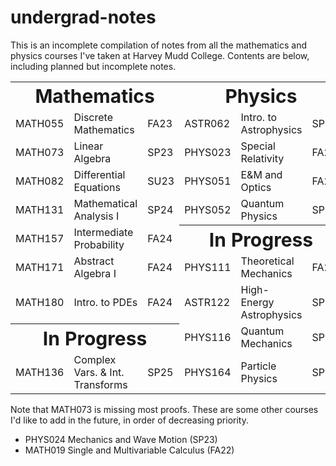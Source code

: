 
# undergrad-notes

This is an incomplete compilation of notes from all the mathematics and physics courses I've taken at Harvey Mudd College.
Contents are below, including planned but incomplete notes.

<table>
 <tr>
    <th colspan = "3"><b style="font-size:30px">Mathematics</b></td>
    <th colspan = "3"><b style="font-size:30px">Physics</b></td>
 </tr>
 <tr>
    <td>MATH055</td>
    <td>Discrete Mathematics</td>
    <td>FA23</td>
     <td>ASTR062</td>
    <td>Intro. to Astrophysics</td>
    <td>SP24</td>
 </tr>
 <tr>
    <td>MATH073</td>
    <td>Linear Algebra</td>
    <td>SP23</td>
    <td>PHYS023</td>
    <td>Special Relativity</td>
    <td>FA22</td>
 </tr>
 <tr>
    <td>MATH082</td>
    <td>Differential Equations</td>
    <td>SU23</td>
    <td>PHYS051</td>
    <td>E&M and Optics</td>
    <td>FA23</td>
 </tr>
 <tr>
    <td>MATH131</td>
    <td>Mathematical Analysis I</td>
    <td>SP24</td>
    <td>PHYS052</td>
    <td>Quantum Physics</td>
    <td>SP24</td>
 </tr>
 <tr>
    <td>MATH157</td>
    <td>Intermediate Probability</td>
    <td>FA24</td>
    <th colspan = "3"><b style="font-size:30px">In Progress</b></td>
 </tr>
  <tr>
    <td>MATH171</td>
    <td>Abstract Algebra I</td>
    <td>FA24</td>
    <td>PHYS111</td>
    <td>Theoretical Mechanics</td>
    <td>FA24</td>
 </tr>
   <tr>
   <td>MATH180</td>
    <td>Intro. to PDEs</td>
    <td>FA24</td>
    <td>ASTR122</td>
    <td>High-Energy Astrophysics</td>
    <td>SP25</td>
 </tr>
  <tr>
    <th colspan = "3"><b style="font-size:30px">In Progress</b></td>
    <td>PHYS116</td>
    <td>Quantum Mechanics</td>
    <td>SP25</td>
 </tr>
   <tr>
    <td>MATH136</td>
    <td>Complex Vars. & Int. Transforms </td>
    <td>SP25</td>
    <td>PHYS164</td>
    <td>Particle Physics</td>
    <td>SP25</td>
 </tr>
</table>

Note that MATH073 is missing most proofs.
These are some other courses I'd like to add in the future, in order of decreasing priority.
* PHYS024 Mechanics and Wave Motion (SP23)
* MATH019 Single and Multivariable Calculus (FA22)
